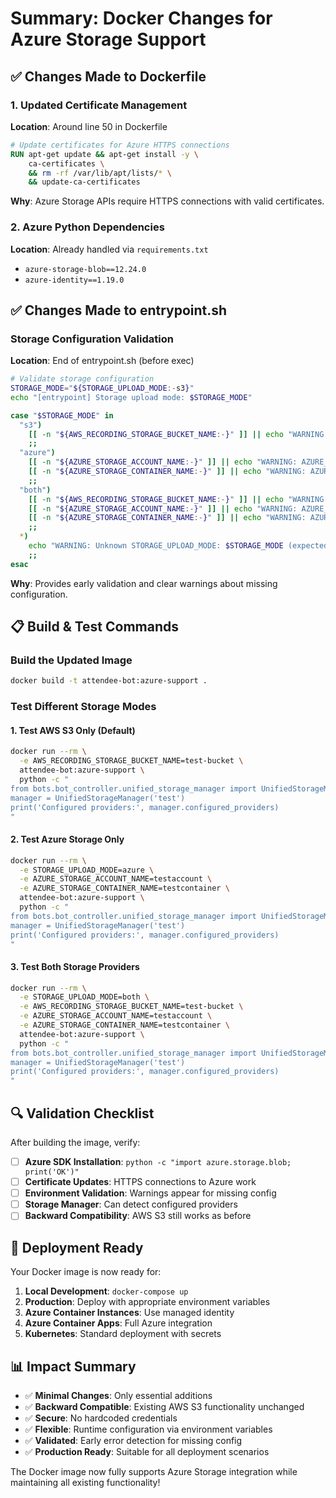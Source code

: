 # Summary: Docker Changes for Azure Storage Support

## ✅ Changes Made to Dockerfile

### 1. Updated Certificate Management
**Location**: Around line 50 in Dockerfile
```dockerfile
# Update certificates for Azure HTTPS connections  
RUN apt-get update && apt-get install -y \
    ca-certificates \
    && rm -rf /var/lib/apt/lists/* \
    && update-ca-certificates
```

**Why**: Azure Storage APIs require HTTPS connections with valid certificates.

### 2. Azure Python Dependencies
**Location**: Already handled via `requirements.txt`
- `azure-storage-blob==12.24.0`
- `azure-identity==1.19.0`

## ✅ Changes Made to entrypoint.sh

### Storage Configuration Validation
**Location**: End of entrypoint.sh (before exec)
```bash
# Validate storage configuration
STORAGE_MODE="${STORAGE_UPLOAD_MODE:-s3}"
echo "[entrypoint] Storage upload mode: $STORAGE_MODE"

case "$STORAGE_MODE" in
  "s3")
    [[ -n "${AWS_RECORDING_STORAGE_BUCKET_NAME:-}" ]] || echo "WARNING: AWS_RECORDING_STORAGE_BUCKET_NAME not set"
    ;;
  "azure") 
    [[ -n "${AZURE_STORAGE_ACCOUNT_NAME:-}" ]] || echo "WARNING: AZURE_STORAGE_ACCOUNT_NAME not set"
    [[ -n "${AZURE_STORAGE_CONTAINER_NAME:-}" ]] || echo "WARNING: AZURE_STORAGE_CONTAINER_NAME not set"
    ;;
  "both")
    [[ -n "${AWS_RECORDING_STORAGE_BUCKET_NAME:-}" ]] || echo "WARNING: AWS_RECORDING_STORAGE_BUCKET_NAME not set"
    [[ -n "${AZURE_STORAGE_ACCOUNT_NAME:-}" ]] || echo "WARNING: AZURE_STORAGE_ACCOUNT_NAME not set"
    [[ -n "${AZURE_STORAGE_CONTAINER_NAME:-}" ]] || echo "WARNING: AZURE_STORAGE_CONTAINER_NAME not set"
    ;;
  *)
    echo "WARNING: Unknown STORAGE_UPLOAD_MODE: $STORAGE_MODE (expected: s3, azure, or both)"
    ;;
esac
```

**Why**: Provides early validation and clear warnings about missing configuration.

## 📋 Build & Test Commands

### Build the Updated Image
```bash
docker build -t attendee-bot:azure-support .
```

### Test Different Storage Modes

#### 1. Test AWS S3 Only (Default)
```bash
docker run --rm \
  -e AWS_RECORDING_STORAGE_BUCKET_NAME=test-bucket \
  attendee-bot:azure-support \
  python -c "
from bots.bot_controller.unified_storage_manager import UnifiedStorageManager
manager = UnifiedStorageManager('test')
print('Configured providers:', manager.configured_providers)
"
```

#### 2. Test Azure Storage Only
```bash
docker run --rm \
  -e STORAGE_UPLOAD_MODE=azure \
  -e AZURE_STORAGE_ACCOUNT_NAME=testaccount \
  -e AZURE_STORAGE_CONTAINER_NAME=testcontainer \
  attendee-bot:azure-support \
  python -c "
from bots.bot_controller.unified_storage_manager import UnifiedStorageManager  
manager = UnifiedStorageManager('test')
print('Configured providers:', manager.configured_providers)
"
```

#### 3. Test Both Storage Providers
```bash
docker run --rm \
  -e STORAGE_UPLOAD_MODE=both \
  -e AWS_RECORDING_STORAGE_BUCKET_NAME=test-bucket \
  -e AZURE_STORAGE_ACCOUNT_NAME=testaccount \
  -e AZURE_STORAGE_CONTAINER_NAME=testcontainer \
  attendee-bot:azure-support \
  python -c "
from bots.bot_controller.unified_storage_manager import UnifiedStorageManager
manager = UnifiedStorageManager('test') 
print('Configured providers:', manager.configured_providers)
"
```

## 🔍 Validation Checklist

After building the image, verify:

- [ ] **Azure SDK Installation**: `python -c "import azure.storage.blob; print('OK')"`
- [ ] **Certificate Updates**: HTTPS connections to Azure work
- [ ] **Environment Validation**: Warnings appear for missing config
- [ ] **Storage Manager**: Can detect configured providers
- [ ] **Backward Compatibility**: AWS S3 still works as before

## 🚀 Deployment Ready

Your Docker image is now ready for:

1. **Local Development**: `docker-compose up`
2. **Production**: Deploy with appropriate environment variables
3. **Azure Container Instances**: Use managed identity
4. **Azure Container Apps**: Full Azure integration
5. **Kubernetes**: Standard deployment with secrets

## 📊 Impact Summary

- ✅ **Minimal Changes**: Only essential additions
- ✅ **Backward Compatible**: Existing AWS S3 functionality unchanged  
- ✅ **Secure**: No hardcoded credentials
- ✅ **Flexible**: Runtime configuration via environment variables
- ✅ **Validated**: Early error detection for missing config
- ✅ **Production Ready**: Suitable for all deployment scenarios

The Docker image now fully supports Azure Storage integration while maintaining all existing functionality!